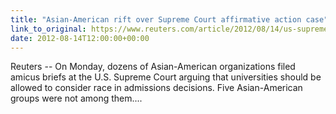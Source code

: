 ```yaml
---
title: "Asian-American rift over Supreme Court affirmative action case"
link_to_original: https://www.reuters.com/article/2012/08/14/us-supreme-court-fisher-idUSBRE87D10V20120814)  
date: 2012-08-14T12:00:00+00:00
---
```

  
Reuters -- On Monday, dozens of Asian-American organizations filed amicus briefs at the U.S. Supreme Court arguing that universities should be allowed to consider race in admissions decisions. Five Asian-American groups were not among them....  


